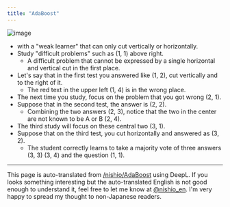 ```yaml
---
title: "AdaBoost"
---
```


![image](https://gyazo.com/42349cc0f811f920dac8139fbc6b40b9/thumb/1000)

- with a "weak learner" that can only cut vertically or horizontally.
- Study "difficult problems" such as (1, 1) above right.
    - A difficult problem that cannot be expressed by a single horizontal and vertical cut in the first place.
- Let's say that in the first test you answered like (1, 2), cut vertically and to the right of it.
    - The red text in the upper left (1, 4) is in the wrong place.
- The next time you study, focus on the problem that you got wrong (2, 1).
- Suppose that in the second test, the answer is (2, 2).
    - Combining the two answers (2, 3), notice that the two in the center are not known to be A or B (2, 4).
- The third study will focus on these central two (3, 1).
- Suppose that on the third test, you cut horizontally and answered as (3, 2).
    - The student correctly learns to take a majority vote of three answers (3, 3) (3, 4) and the question (1, 1).

---
This page is auto-translated from [/nishio/AdaBoost](https://scrapbox.io/nishio/AdaBoost) using DeepL. If you looks something interesting but the auto-translated English is not good enough to understand it, feel free to let me know at [@nishio_en](https://twitter.com/nishio_en). I'm very happy to spread my thought to non-Japanese readers.